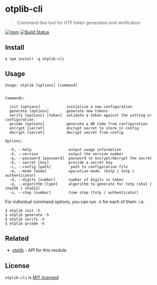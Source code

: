 # otplib-cli

> Command-line tool for OTP token generation and verification

[![npm][npm-badge]][npm-link]
[![Build Status][circle-badge]][circle-link]


## Install

```
$ npm install -g otplib-cli
```

## Usage

```
Usage: otplib [options] [command]


Commands:

  init [options]            initialise a new configuration
  generate [options]        generate new tokens
  verify [options] [token]  validate a token against the setting or configuration
  qrcode [options]          generate a QR Code from configuration
  encrypt [secret]          encrypt secret to store in config
  decrypt [secret]          decrypt secret from config

Options:

  -h, --help                 output usage information
  -V, --version              output the version number
  -p, --password [password]  password to encrypt/decrypt the secret
  -k, --secret [key]         provide a secret key
  -c, --config [path]         path to configuration file
  -m, --mode [mode]          operation mode. (hotp | totp | authenticator)
  -d, --digits [number]      number of digits in token
  -a, --algorithm [type]     algorithm to generate for totp (sha1 | sha256 | sha512)
  -s, --step [number]        time step (totp / authenticator)
```

For individual command options, you can run `-h` for each of them. i.e.

```
$ otplib init -h
$ otplib generate -h
$ otplib verify -h
$ otplib qrcode -h
```

## Related

-   [otplib](https://github.com/yeojz/otplib) - API for this module

## License

`otplib-cli` is [MIT licensed](./LICENSE)

[npm-badge]: https://img.shields.io/npm/v/otplib-cli.svg?style=flat-square
[npm-link]: https://www.npmjs.com/package/otplib-cli

[circle-badge]: https://img.shields.io/circleci/project/github/yeojz/otplib-cli/master.svg?style=flat-square
[circle-link]: https://circleci.com/gh/yeojz/otplib-cli.svg
